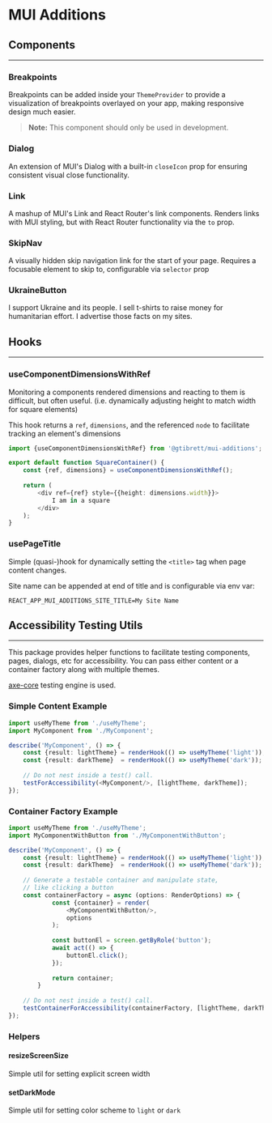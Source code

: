 # MUI Additions

## Components

----

### Breakpoints

Breakpoints can be added inside your `ThemeProvider` to provide a visualization of breakpoints overlayed on your app, making responsive design much easier. 

> **Note:** This component should only be used in development.

### Dialog

An extension of MUI's Dialog with a built-in `closeIcon` prop for ensuring consistent visual close functionality.

### Link

A mashup of MUI's Link and React Router's link components. Renders links with MUI styling, but with React Router functionality via the `to` prop.

### SkipNav

A visually hidden skip navigation link for the start of your page. Requires a focusable element to skip to, configurable via `selector` prop

### UkraineButton

I support Ukraine and its people. I sell t-shirts to raise money for humanitarian effort. I advertise those facts on my sites.

## Hooks

----

### useComponentDimensionsWithRef

Monitoring a components rendered dimensions and reacting to them is difficult, but often useful. (i.e. dynamically adjusting height to match width for square elements)

This hook returns a `ref`, `dimensions`, and the referenced `node` to facilitate tracking an element's dimensions

```typescript
import {useComponentDimensionsWithRef} from '@gtibrett/mui-additions';

export default function SquareContainer() {
    const {ref, dimensions} = useComponentDimensionsWithRef();
    
    return (
        <div ref={ref} style={{height: dimensions.width}}>
            I am in a square
        </div>
    );
}
```

### usePageTitle

Simple (quasi-)hook for dynamically setting the `<title>` tag when page content changes. 

Site name can be appended at end of title and is configurable via env var: 

```env
REACT_APP_MUI_ADDITIONS_SITE_TITLE=My Site Name
```

## Accessibility Testing Utils

----

This package provides helper functions to facilitate testing components, pages, dialogs, etc for accessibility. You can pass either content or a container factory along with multiple themes.

[axe-core](https://github.com/dequelabs/axe-core) testing engine is used.

### Simple Content Example
```typescript
import useMyTheme from './useMyTheme';
import MyComponent from './MyComponent';

describe('MyComponent', () => {
    const {result: lightTheme} = renderHook(() => useMyTheme('light'));
    const {result: darkTheme}  = renderHook(() => useMyTheme('dark'));
    
    // Do not nest inside a test() call.
    testForAccessibility(<MyComponent/>, [lightTheme, darkTheme]);
});
```

### Container Factory Example
```typescript
import useMyTheme from './useMyTheme';
import MyComponentWithButton from './MyComponentWithButton';

describe('MyComponent', () => {
    const {result: lightTheme} = renderHook(() => useMyTheme('light'));
    const {result: darkTheme}  = renderHook(() => useMyTheme('dark'));
    
    // Generate a testable container and manipulate state, 
    // like clicking a button
    const containerFactory = async (options: RenderOptions) => {
            const {container} = render(
                <MyComponentWithButton/>,
                options
            );
            
            const buttonEl = screen.getByRole('button');
            await act(() => {
                buttonEl.click();
            });
            
            return container;
        }
    
    // Do not nest inside a test() call.
    testContainerForAccessibility(containerFactory, [lightTheme, darkTheme]);
});
```

### Helpers

#### resizeScreenSize

Simple util for setting explicit screen width

#### setDarkMode

Simple util for setting color scheme to `light` or `dark`